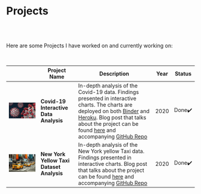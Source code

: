 # Projects

<br><br>

Here are some Projects I have worked on and currently working on: 

<br>

|| Project Name | Description | Year | Status |
|----| ------ | ----------- | ------|-------------|
|<a href="https://github.com/arebimohammed/Covid-19-Analysis" ><img style = "width:100%" src="/posts/COVID19- An Interactive Analysis/Coronavirus-SARS-CoV-2.jpg"></a>| **Covid-19 Interactive Data Analysis**   | In-depth analysis of the Covid-19 data. Findings presented in interactive charts. The charts are deployed on both [Binder](https://mybinder.org/v2/gh/arebimohammed/Covid-19-Analysis/master?urlpath=voila%2Frender%2FML-Covid19-Interact-app.ipynb) and [Heroku](https://covid19-interactive-app.herokuapp.com/). Blog post that talks about the project can be found [here](/covid19-interactive-analysis) and accompanying [GitHub Repo](https://github.com/arebimohammed/Covid-19-Analysis) | 2020 | Done✔️
|<a href="" ><img style = "width:100%" src="/posts/New-York-Taxi-Analysis/new-york.jpeg"></a>| **New York Yellow Taxi Dataset Analysis**   | In-depth analysis of the New York yellow Taxi data. Findings presented in interactive charts. Blog post that talks about the project can be found [here](/new-york-taxi-analysis) and accompanying [GitHub Repo](https://github.com/arebimohammed/New-York-Yellow-Taxi-Data-Analysis-and-ML-Project) | 2020 | Done✔️

